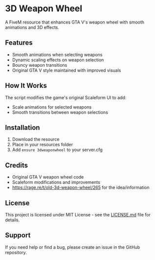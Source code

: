 # 3D Weapon Wheel
A FiveM resource that enhances GTA V's weapon wheel with smooth animations and 3D effects.

## Features
- Smooth animations when selecting weapons
- Dynamic scaling effects on weapon selection
- Bouncy weapon transitions 
- Original GTA V style maintained with improved visuals

## How It Works
The script modifies the game's original Scaleform UI to add:
- Scale animations for selected weapons
- Smooth transitions between weapon selections


## Installation
1. Download the resource
2. Place in your resources folder
3. Add `ensure 3dweaponwheel` to your server.cfg

## Credits
- Original GTA V weapon wheel code
- Scaleform modifications and improvements
- https://rage.re/t/old-3d-weapon-wheel/265 for the idea/information

## License
This project is licensed under MIT License - see the [LICENSE.md](LICENSE) file for details.

## Support
If you need help or find a bug, please create an issue in the GitHub repository.

